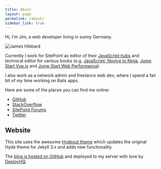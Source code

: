```yaml
---
title: About
layout: page
permalink: /about/
sidebar_link: true
---
```


Hi, I'm Jim, a web developer living in sunny Germany.

![James Hibbard](https://hibbard.eu/jim.jpg)

Currently I work for SitePoint as editor of their [JavaScript hubs](https://www.sitepoint.com/learning-hubs/) and technical editor for various books (e.g. [JavaScript: Novice to Ninja](https://www.sitepoint.com/premium/books/javascript-novice-to-ninja-2nd-edition), [Jump Start Vue.js](https://www.sitepoint.com/premium/books/jump-start-vue-js/) and [Jump Start Web Performance](https://www.sitepoint.com/premium/books/jump-start-web-performance)).

I also work as a network admin and freelance web dev, where I spend a fair bit of my time working on Rails apps.

Here are some of the places you can find me online:

- [GitHub](https://github.com/jameshibbard)
- [StackOverflow](https://stackoverflow.com/users/1136887/james-hibbard)
- [SitePoint Forums](https://www.sitepoint.com/community/u/James_Hibbard)
- [Twitter](https://twitter.com/jchibbard)

## Website

This site uses the awesome [Hydeout theme](https://github.com/fongandrew/hydeout) which updates the original Hyde theme for Jekyll 3.x and adds new functionality.

The [blog is hosted on GitHub](https://github.com/jameshibbard/blog) and deployed to my server with love by [DeployHQ](https://www.deployhq.com/).

